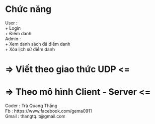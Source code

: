 <h1>Chức năng</h1>
User : <br/>
+ Login<br/>
+ Điểm danh<br/>
Admin :<br/>
+ Xem danh sách đã điểm danh<br/>
+ Xóa lịch sử điểm danh  <br/>
<h1>=> Viết theo giao thức UDP <=</h1>
<h1>=> Theo mô hình Client - Server <=</h1>
Coder : Trà Quang Thắng <br/>
Fb : https://www.facebook.com/gema0911 <br/>
Gmail : thangtq.it@gmail.com
